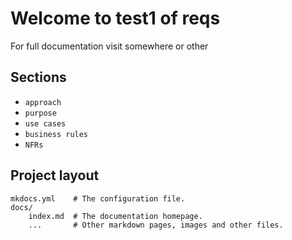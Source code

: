 # Welcome to test1 of reqs

For full documentation visit somewhere or other


## Sections

* `approach` 
* `purpose` 
* `use cases` 
* `business rules` 
*  `NFRs`

## Project layout

    mkdocs.yml    # The configuration file.
    docs/
        index.md  # The documentation homepage.
        ...       # Other markdown pages, images and other files.
